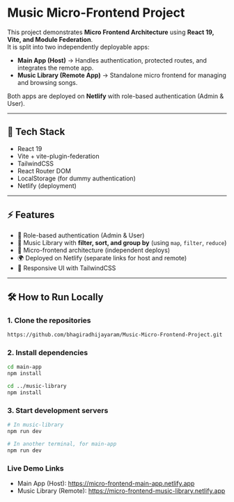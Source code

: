 # Music Micro-Frontend Project

This project demonstrates **Micro Frontend Architecture** using **React 19, Vite, and Module Federation**.  
It is split into two independently deployable apps:

- **Main App (Host)** → Handles authentication, protected routes, and integrates the remote app.  
- **Music Library (Remote App)** → Standalone micro frontend for managing and browsing songs.  

Both apps are deployed on **Netlify** with role-based authentication (Admin & User).

---

## 🚀 Tech Stack
- React 19  
- Vite + vite-plugin-federation  
- TailwindCSS  
- React Router DOM  
- LocalStorage (for dummy authentication)  
- Netlify (deployment)  

---

## ⚡ Features
- 🔐 Role-based authentication (Admin & User)  
- 🎵 Music Library with **filter, sort, and group by** (using `map`, `filter`, `reduce`)  
- 🧩 Micro-frontend architecture (independent deploys)  
- 🌍 Deployed on Netlify (separate links for host and remote)  
- 🎨 Responsive UI with TailwindCSS  

---

## 🛠️ How to Run Locally

### 1. Clone the repositories
```bash
https://github.com/bhagiradhijayaram/Music-Micro-Frontend-Project.git
```
### 2. Install dependencies
```bash
cd main-app
npm install

cd ../music-library
npm install
```
### 3. Start development servers
```bash
# In music-library
npm run dev

# In another terminal, for main-app
npm run dev
```
### Live Demo Links

- Main App (Host): https://micro-frontend-main-app.netlify.app
- Music Library (Remote): https://micro-frontend-music-library.netlify.app
